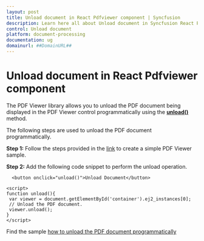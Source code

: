 ```yaml
---
layout: post
title: Unload document in React Pdfviewer component | Syncfusion
description: Learn here all about Unload document in Syncfusion React Pdfviewer component of Syncfusion Essential JS 2 and more.
control: Unload document
platform: document-processing
documentation: ug
domainurl: ##DomainURL##
---
```


# Unload document in React Pdfviewer component

The PDF Viewer library allows you to unload the PDF document being displayed in the PDF Viewer control programmatically using the [**unload()**](https://helpej2.syncfusion.com/react/documentation/api/pdfviewer/#unload) method.

The following steps are used to unload the PDF document programmatically.

**Step 1:** Follow the steps provided in the [link](https://help.syncfusion.com/document-processing/pdf/pdf-viewer/react/getting-started/) to create a simple PDF Viewer sample.

**Step 2:** Add the following code snippet to perform the unload operation.

   ```
     <button onclick="unload()">Unload Document</button>

   <script>
   function unload(){
    var viewer = document.getElementById('container').ej2_instances[0];
    // Unload the PDF document.
    viewer.unload();
  }
   </script>
  ```

Find the sample [how to unload the PDF document programmatically](https://stackblitz.com/edit/react-ffbe8v?file=public%2Findex.html)